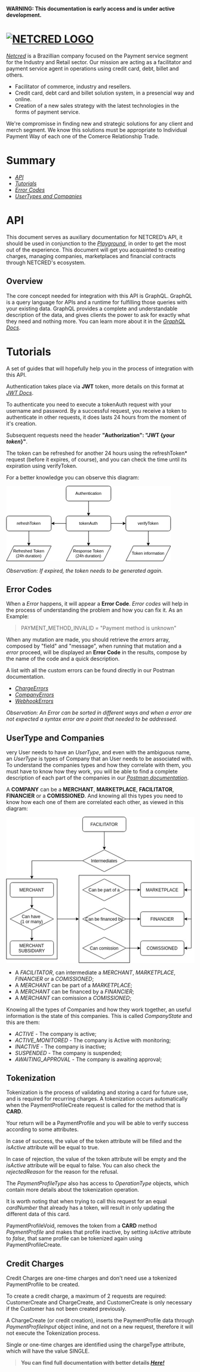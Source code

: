**WARNING: This documentation is early access and is under active development.**
# [![NETCRED LOGO](https://netcredbrasil.com.br/wp-content/uploads/2017/01/NETCRED-Meios-de-pagamento.png)](https://netcredbrasil.com.br/)

[*Netcred*](https://netcredbrasil.com.br/) is a Brazillian company focused on the Payment service segment for the Industry and Retail sector.
Our mission are acting as a facilitator and payment service agent in operations using credit card, debt, billet and others. 


- Facilitator of commerce, industry and resellers.
- Credit card, debt card and billet solution system, in a presencial way and online.
- Creation of a new sales strategy with the latest technologies in the forms of payment service.

We're compromisse in finding new and strategic solutions for any client and merch segment. We know this solutions must be appropriate to Individual Payment Way of each one of the Comerce Relationship Trade. 

# Summary

- [*API*](https://github.com/netcredbrasil/docs/blob/main/README.md#api)
- [*Tutorials*](https://github.com/netcredbrasil/docs/blob/main/README.md#tutorials)
- [*Error Codes*](https://github.com/netcredbrasil/docs/blob/main/README.md#error-codes)
- [*UserTypes and Companies*](https://github.com/netcredbrasil/docs/blob/main/README.md#usertype-and-companies)


# API


This document serves as auxiliary documentation for NETCRED’s API, it should be used in conjunction to the [*Playground*](https://sandbox.netcredbrasil.com.br/), in order to get the most out of the experience. This document will get you acquainted to creating charges, managing companies, marketplaces and financial contracts through NETCRED's ecosystem.

## Overview
The core concept needed for integration with this API is GraphQL. GraphQL is a query language for APIs and a runtime for fulfilling those queries with your existing data. GraphQL provides a complete and understandable description of the data, and gives clients the power to ask for exactly what they need and nothing more. You can learn more about it in the [*GraphQL Docs*](https://graphql.org/).


# Tutorials


A set of guides that will hopefully help you in the process of integration with this API.

Authentication takes place via **JWT** token, more details on this format at [*JWT Docs*](https://jwt.io/).

To authenticate you need to execute a tokenAuth request with your username and password. By a successful request, you receive a token to authenticate in other requests, it does lasts 24 hours from the moment of it's creation. 

Subsequent requests need the header  **"Authorization": "JWT {*your token*}"**.

The token can be refreshed for another 24 hours using the refreshToken* request (before it expires, of course), and you can check the time until its expiration using verifyToken.

For a better knowledge you can observe this diagram:

![Image](https://raw.githubusercontent.com/netcredbrasil/docs/main/images/AUTHENTICATION.jpg)

*Observation: If expired, the token needs to be generated again.*


## Error Codes


When a *Error* happens, it will appear a **Error Code**. *Error codes* will help in the process of understanding the problem and how you can fix it. As an Example:

>PAYMENT_METHOD_INVALID = "Payment method is unknown"

When any mutation are made, you should retrieve the *errors* array, composed by "field" and "message", when running that mutation and a *error* proceed, will be displayed an **Error Code** in the results, compose by the name of the code and a quick description. 

A list with all the custom errors can be found directly in our Postman documentation.

- [*ChargeErrors*](https://documenter.getpostman.com/view/14324610/TW6urARy#f2c6361b-da1b-4e91-abd7-b9cc5fbab0af)
- [*CompanyErrors*](https://documenter.getpostman.com/view/14324610/TW6urARy#df8d54fd-587e-4b3f-bca1-2a05cceed6cb)
- [*WebhookErrors*](https://documenter.getpostman.com/view/14324610/TW6urARy#df8d54fd-587e-4b3f-bca1-2a05cceed6cb)


*Observation: An Error can be sorted in different ways and when a error are not expected a syntax error are a point that needed to be addressed.*


## UserType and Companies


very User needs to have an *UserType*, and even with the ambiguous name, an *UserType* is types of Company that an User needs to be associated with. 
To understand the companies types and how they correlate with them, you must have to know how they work, you will be able to find a complete description of each part of the companies in our [*Postman documentation*](https://documenter.getpostman.com/view/14324610/TW6urARy#dc73138e-3613-43d4-9436-5d570de279c4).


A **COMPANY** can be a **MERCHANT**, **MARKETPLACE**, **FACILITATOR**, **FINANCIER** or a **COMISSIONED**. And knowing all this types you need to know how each one of them are correlated each other, as viewed in this diagram:

![Image](https://raw.githubusercontent.com/netcredbrasil/docs/main/images/COMPANY%20TYPES.jpg)


- A *FACILITATOR*, can intermediate a *MERCHANT*, *MARKETPLACE*, *FINANCIER* or a *COMISSIONED*;
- A *MERCHANT* can be part of a *MARKETPLACE*;
- A *MERCHANT* can be financed by a *FINANCIER*;
- A *MERCHANT* can comission a *COMISSIONED*;

Knowing all the types of Companies and how they work together, an useful information is the state of this companies. This is called *CompanyState* and this are them:

- *ACTIVE* - The company is active;
- *ACTIVE_MONITORED* - The company is Active with monitoring;
- *INACTIVE* - The company is inactive;
- *SUSPENDED* - The company is suspended;
- *AWAITING_APPROVAL* - The company is awaiting approval;

## Tokenization

Tokenization is the process of validating and storing a card for future use, and is required for recurring charges. A tokenization occurs automatically when the PaymentProfileCreate request is called for the method that is **CARD**.

Your return will be a PaymentProfile and you will be able to verify success according to some attributes.

In case of success, the value of the token attribute will be filled and the *isActive* attribute will be equal to true.

In case of rejection, the value of the token attribute will be empty and the *isActive* attribute will be equal to false. You can also check the *rejectedReason* for the reason for the refusal.

The *PaymentProfileType* also has access to *OperationType* objects, which contain more details about the tokenization operation.

It is worth noting that when trying to call this request for an equal *cardNumber* that already has a token, will result in only updating the different data of this card.

PaymentProfileVoid, removes the token from a **CARD** method *PaymentProfile* and makes that profile inactive, by setting *isActive* attribute to *false*, that same profile can be tokenized again using PaymentProfileCreate.

## Credit Charges

Credit Charges are one-time charges and don't need use a tokenized PaymentProfile to be created.

To create a credit charge, a maximum of 2 requests are required: CustomerCreate and ChargeCreate, and CustomerCreate is only necessary if the Customer has not been created previously. 

A ChargeCreate (or credit creation), inserts the PaymentProfile data through *PaymentProfileInput* object inline, and not on a new request, therefore it will not execute the Tokenization process.

Single or one-time charges are identified using the chargeType attribute, which will have the value SINGLE.



>**You can find full documentation with better details [*Here!*](https://documenter.getpostman.com/view/14324610/TW6urARy#intro)**
